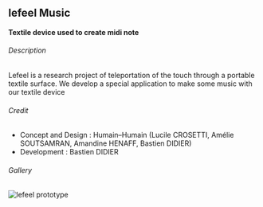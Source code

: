 ## lefeel Music
**Textile device used to create midi note**

###### Description

Lefeel is a research project of teleportation of the touch through a portable textile surface.
We develop a special application to make some music with our textile device

###### Credit

- Concept and Design : Humain–Humain (Lucile CROSETTI, Amélie SOUTSAMRAN, Amandine HENAFF, Bastien DIDIER)
- Development : Bastien DIDIER

###### Gallery

![lefeel prototype](docs/img/lefeel.gif)